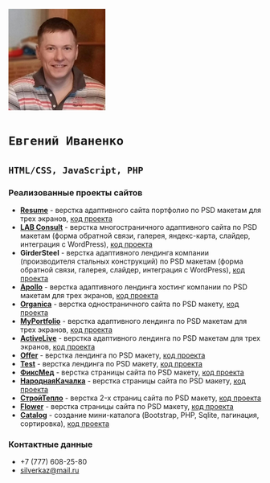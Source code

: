 ![Image alt](https://github.com/SilverKZ/Portfolio/raw/master/image/photo_min.jpg)
# `Евгений Иваненко`
## `HTML/CSS, JavaScript, PHP`
### Реализованные проекты сайтов
* [**Resume**](https://promositekz.000webhostapp.com/resume/) - верстка адаптивного сайта портфолио по PSD макетам для трех экранов, [код проекта](https://github.com/SilverKZ/Portfolio/tree/master/resume)
* [**LAB Consult**](https://promositekz.000webhostapp.com/lab/) - верстка многостраничного адаптивного сайта по PSD макетам (форма обратной связи, галерея, яндекс-карта, слайдер, интеграция с WordPress), [код проекта](https://github.com/SilverKZ/Portfolio/tree/master/lab)
* **GirderSteel** - верстка адаптивного лендинга компании (производителя стальных конструкций) по PSD макетам (форма обратной связи, галерея, слайдер, интеграция с WordPress), [код проекта](https://github.com/SilverKZ/Portfolio/tree/master/girder-steel)
* [**Apollo**](https://promositekz.000webhostapp.com/apollo/) - верстка адаптивного лендинга хостинг компании по PSD макетам для трех экранов, [код проекта](https://github.com/SilverKZ/Portfolio/tree/master/apollo)
* [**Organica**](https://promositekz.000webhostapp.com/organica/) - верстка одностраничного сайта по PSD макету, [код проекта](https://github.com/SilverKZ/Portfolio/tree/master/organica)
* [**MyPortfolio**](https://promositekz.000webhostapp.com/name/) - верстка адаптивного лендинга по PSD макетам для трех экранов, [код проекта](https://github.com/SilverKZ/Portfolio/tree/master/name)
* [**ActiveLive**](https://promositekz.000webhostapp.com/activelive/) - верстка адаптивного лендинга по PSD макетам для трех экранов, [код проекта](https://github.com/SilverKZ/Portfolio/tree/master/activelive)
* [**Offer**](https://promositekz.000webhostapp.com/offer/) - верстка лендинга по PSD макету, [код проекта](https://github.com/SilverKZ/Portfolio/tree/master/offer)
* [**Test**](https://promositekz.000webhostapp.com/test/) - верстка лендинга по PSD макету, [код проекта](https://github.com/SilverKZ/Portfolio/tree/master/test)
* [**ФиксМед**](https://promositekz.000webhostapp.com/med/) - верстка страницы сайта по PSD макету, [код проекта](https://github.com/SilverKZ/Portfolio/tree/master/med)
* [**НароднаяКачалка**](https://promositekz.000webhostapp.com/body/) - верстка страницы сайта по PSD макету, [код проекта](https://github.com/SilverKZ/Portfolio/tree/master/body)
* [**СтройТепло**](https://promositekz.000webhostapp.com/build/) - верстка 2-x страниц сайта по PSD макету, [код проекта](https://github.com/SilverKZ/Portfolio/tree/master/build)
* [**Flower**](https://promositekz.000webhostapp.com/flower/) - верстка страницы сайта по PSD макету, [код проекта](https://github.com/SilverKZ/Portfolio/tree/master/flower)
* [**Catalog**](http://silverkaz.zzz.com.ua/catalog/) - создание мини-каталога (Bootstrap, PHP, Sqlite, пагинация, сортировка), [код проекта](https://github.com/SilverKZ/Portfolio/tree/master/catalog)

### Контактные данные
* +7 (777) 608-25-80
* silverkaz@mail.ru


